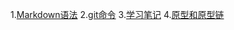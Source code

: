 1.[Markdown语法](https://github.com/YongSheng511/note/issues/1)
2.[git命令](https://github.com/YongSheng511/note/issues/2)
3.[学习笔记](https://github.com/YongSheng511/note/issues/3)
4.[原型和原型链](https://github.com/YongSheng511/note/issues/4)
